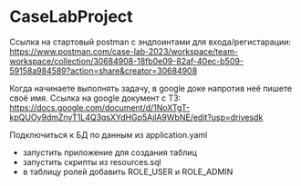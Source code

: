 # CaseLabProject
Ссылка на стартовый postman с эндпоинтами для входа/регистарации: https://www.postman.com/case-lab-2023/workspace/team-workspace/collection/30684908-18fb0e09-82af-40ec-b509-59158a984589?action=share&creator=30684908

Когда начинаете выполнять задачу, в google доке напротив неё пишете своё имя. 
Ссылка на google документ с ТЗ: https://docs.google.com/document/d/1NoXTgT-kpQUOy9dmZnyT1L4Q3qsXYdHGp5AjlA9WbNE/edit?usp=drivesdk

Подключиться к БД по данным из application.yaml
- запустить приложение для создания таблиц
- запустить скрипты из resources.sql
- в таблицу ролей добавить ROLE_USER и ROLE_ADMIN
